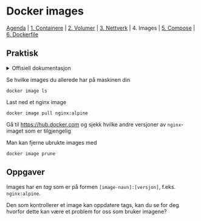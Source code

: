 # Docker images

[Agenda](/README.md) | [1. Containere](/containers/README.md) | [2. Volumer](/volumes/README.md) | [3. Nettverk](/networks/README.md) | 4. Images | [5. Compose](/compose/README.md) | [6. Dockerfile](/dockerfiles/README.md)

## Praktisk

<details>
  <summary>Offisiell dokumentasjon</summary>

  - [docker image](https://docs.docker.com/engine/reference/commandline/image/)
</details>

Se hvilke images du allerede har på maskinen din
```
docker image ls
```

Last ned et nginx image
```
docker image pull nginx:alpine
```

Gå til https://hub.docker.com og sjekk hvilke andre versjoner av `nginx`-imaget som er tilgjengelig

Man kan fjerne ubrukte images med
```
docker image prune
```


## Oppgaver

Images har en _tag_ som er på formen `[image-navn]:[versjon]`, f.eks. `nginx:alpine`.

Den som kontrollerer et image kan oppdatere tags, kan du se for deg hvorfor dette kan være et problem for oss som bruker imagene?
